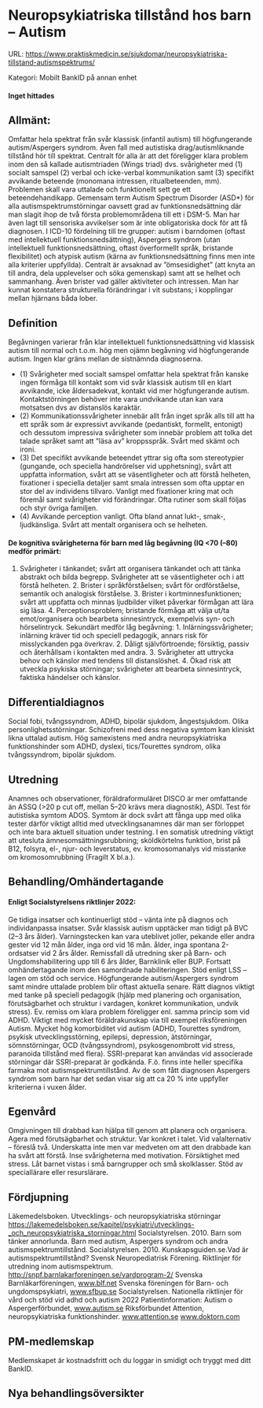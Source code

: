 # Neuropsykiatriska tillstånd hos barn – Autism

URL: https://www.praktiskmedicin.se/sjukdomar/neuropsykiatriska-tillstand-autismspektrums/



Kategori: Mobilt BankID på annan enhet

#### Inget hittades

## Allmänt:

Omfattar hela spektrat från svår klassisk (infantil autism) till högfungerande autism/Aspergers syndrom. Även fall med autistiska drag/autismliknande tillstånd hör till spektrat. Centralt för alla är att det föreligger klara problem inom den så kallade autismtriaden (Wings triad) dvs. svårigheter med (1) socialt samspel (2) verbal och icke-verbal kommunikation samt (3) specifikt avvikande beteende (monomana intressen, ritualbeteenden, mm). Problemen skall vara uttalade och funktionellt sett ge ett beteendehandikapp.
Gemensam term Autism Spectrum Disorder (ASD*) för alla autismspektrumstörningar oavsett grad av funktionsnedsättning där man slagit ihop de två första problemområdena till ett i DSM-5. Man har även lagt till sensoriska avvikelser som är inte obligatoriska dock för att få diagnosen. I ICD-10 fördelning till tre grupper: autism i barndomen (oftast med intellektuell funktionsnedsättning), Aspergers syndrom (utan intellektuell funktionsnedsättning, oftast överformellt språk, bristande flexibilitet) och atypisk autism (kärna av funktionsnedsättning finns men inte alla kriterier uppfyllda).
Centralt är avsaknad av ”ömsesidighet” (att knyta an till andra, dela upplevelser och söka gemenskap) samt att se helhet och sammanhang. Även brister vad gäller aktiviteter och intressen.
Man har kunnat konstatera strukturella förändringar i vit substans; i kopplingar mellan hjärnans båda lober.

## Definition

Begåvningen varierar från klar intellektuell funktionsnedsättning vid klassisk autism till normal och t.o.m. hög men ojämn begåvning vid högfungerande autism. Ingen klar gräns mellan de sistnämnda diagnoserna.
- (1) Svårigheter med socialt samspel omfattar hela spektrat från kanske ingen förmåga till kontakt som vid svår klassisk autism till en klart avvikande, icke åldersadekvat, kontakt vid mer högfungerande autism. Kontaktstörningen behöver inte vara undvikande utan kan vara motsatsen dvs av distanslös karaktär.
- (2) Kommunikationssvårigheter innebär allt från inget språk alls till att ha ett språk som är expressivt avvikande (pedantiskt, formellt, entonigt) och dessutom impressiva svårigheter som innebär problem att tolka det talade språket samt att ”läsa av” kroppsspråk. Svårt med skämt och ironi.
- (3) Det specifikt avvikande beteendet yttrar sig ofta som stereotypier (gungande, och speciella handrörelser vid upphetsning), svårt att uppfatta information, svårt att se väsentligheter och att förstå helheten, fixationer i speciella detaljer samt smala intressen som ofta upptar en stor del av individens tillvaro. Vanligt med fixationer kring mat och föremål samt svårigheter vid förändringar. Ofta rutiner som skall följas och styr övriga familjen.
- (4) Avvikande perception vanligt. Ofta bland annat lukt-, smak-, ljudkänsliga. Svårt att mentalt organisera och se helheten.

#### De kognitiva svårigheterna för barn med låg begåvning (IQ <70 (–80) medför primärt:

1. Svårigheter i tänkandet; svårt att organisera tänkandet och att tänka abstrakt och bilda begrepp. Svårigheter att se väsentligheter och i att förstå helheten. 2. Brister i språkförståelsen; svårt för ordförståelse, semantik och analogisk förståelse. 3. Brister i kortminnesfunktionen; svårt att uppfatta och minnas ljudbilder vilket påverkar förmågan att lära sig läsa. 4. Perceptionsproblem; bristande förmåga att välja ut/ta emot/organisera och bearbeta sinnesintryck, exempelvis syn- och hörselintryck.
Sekundärt medför låg begåvning: 1. Inlärningssvårigheter; inlärning kräver tid och speciell pedagogik, annars risk för misslyckanden pga överkrav. 2. Dåligt självförtroende; försiktig, passiv och återhållsam i kontakten med andra. 3. Svårigheter att uttrycka behov och känslor med tendens till distanslöshet. 4. Ökad risk att utveckla psykiska störningar; svårigheter att bearbeta sinnesintryck, faktiska händelser och känslor.

## Differentialdiagnos

Social fobi, tvångssyndrom, ADHD, bipolär sjukdom, ångestsjukdom. Olika personlighetsstörningar. Schizofreni med dess negativa symtom kan kliniskt likna uttalad autism. Hög samexistens med andra neuropsykiatriska funktionshinder som ADHD, dyslexi, tics/Tourettes syndrom, olika tvångssyndrom, bipolär sjukdom.

## Utredning

Anamnes och observationer, föräldraformuläret DISCO är mer omfattande än ASSQ (>20 p cut off, mellan 5–20 krävs mera diagnostik), ASDI. Test för autistiska symtom ADOS. Symtom är dock svårt att fånga upp med olika tester därför viktigt alltid med utvecklingsanamnes där man ser förloppet och inte bara aktuell situation under testning.
I en somatisk utredning viktigt att utesluta ämnesomsättningsrubbning; sköldkörtelns funktion, brist på B12, folsyra, el-, njur- och leverstatus, ev. kromosomanalys vid misstanke om kromosomrubbning (Fragilt X bl.a.).

## Behandling/Omhändertagande

#### Enligt Socialstyrelsens riktlinjer 2022:

Ge tidiga insatser och kontinuerligt stöd – vänta inte på diagnos och individanpassa insatser.
Svår klassisk autism upptäcker man tidigt på BVC (2–3 års ålder). Varningstecken kan vara uteblivet joller, pekande eller andra gester vid 12 mån ålder, inga ord vid 16 mån. ålder, inga spontana 2-ordsatser vid 2 års ålder. Remissfall då utredning sker på Barn- och Ungdomshabilitering upp till 6 års ålder, Barnklinik eller BUP. Fortsatt omhändertagande inom den samordnade habiliteringen.
Stöd enligt LSS – lagen om stöd och service.
Högfungerande autism/Aspergers syndrom samt mindre uttalade problem blir oftast aktuella senare. Rätt diagnos viktigt med tanke på speciell pedagogik (hjälp med planering och organisation, förutsägbarhet och struktur i vardagen, konkret kommunikation, undvik stress). Ev. remiss om klara problem föreligger enl. samma princip som vid ADHD. Viktigt med mycket föräldrakunskap via till exempel riksföreningen Autism. Mycket hög komorbiditet vid autism (ADHD, Tourettes syndrom, psykisk utvecklingsstörning, epilepsi, depression, ätstörningar, sömnstörningar, OCD (tvångssyndrom), psykosgenombrott vid stress, paranoida tillstånd med flera). SSRI-preparat kan användas vid associerade störningar där SSRI-preparat är godkända. F.ö. finns inte heller specifika farmaka mot autismspektrumtillstånd. Av de som fått diagnosen Aspergers syndrom som barn har det sedan visar sig att ca 20 % inte uppfyller kriterierna i vuxen ålder.

## Egenvård

Omgivningen till drabbad kan hjälpa till genom att planera och organisera. Agera med förutsägbarhet och struktur. Var konkret i talet. Vid valalternativ – föreslå två. Underskatta inte men var medveten om att den drabbade kan ha svårt att förstå. Inse svårigheterna med motivation. Försiktighet med stress. Låt barnet vistas i små barngrupper och små skolklasser. Stöd av speciallärare eller resurslärare.

## Fördjupning

Läkemedelsboken. Utvecklings- och neuropsykiatriska störningar
https://lakemedelsboken.se/kapitel/psykiatri/utvecklings-_och_neuropsykiatriska_storningar.html
Socialstyrelsen. 2010. Barn som tänker annorlunda. Barn med autism, Aspergers syndrom och andra autismspektrumtillstånd.
Socialstyrelsen. 2010. Kunskapsguiden.se.Vad är autismspektrumtillstånd?
Svensk Neuropediatrisk Förening. Riktlinjer för utredning inom autismspektrum. http://snpf.barnlakarforeningen.se/vardprogram-2/
Svenska Barnläkarföreningen, www.blf.net
Svenska föreningen för Barn- och ungdomspsykiatri, www.sfbup.se
Socialstyrelsen. Nationella riktlinjer för vård och stöd vid adhd och autism 2022
Patientinformation:
Autism o Aspergerförbundet, www.autism.se
Riksförbundet Attention, neuropsykiatriska funktionshinder. www.attention.se
www.doktorn.com

## PM-medlemskap

Medlemskapet är kostnadsfritt och du loggar in smidigt och tryggt med ditt BankID.

## Nya behandlingsöversikter

